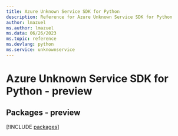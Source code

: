 ```yaml
---
title: Azure Unknown Service SDK for Python
description: Reference for Azure Unknown Service SDK for Python
author: lmazuel
ms.author: lmazuel
ms.data: 06/26/2023
ms.topic: reference
ms.devlang: python
ms.service: unknownservice
---
```

# Azure Unknown Service SDK for Python - preview
## Packages - preview
[!INCLUDE [packages](unknown-service-index.md)]